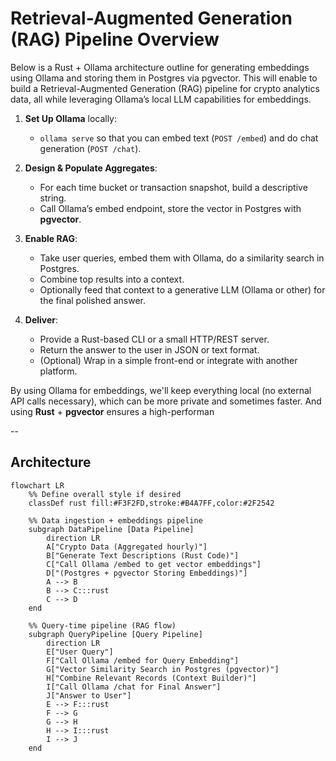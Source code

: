 
# Retrieval-Augmented Generation (RAG) Pipeline Overview 

Below is a Rust + Ollama architecture outline for generating embeddings using Ollama and storing them in Postgres via pgvector. This will enable to build a Retrieval-Augmented Generation (RAG) pipeline for crypto analytics data, all while leveraging Ollama’s local LLM capabilities for embeddings.

1. **Set Up Ollama** locally:  
   - `ollama serve` so that you can embed text (`POST /embed`) and do chat generation (`POST /chat`).

2. **Design & Populate Aggregates**:  
   - For each time bucket or transaction snapshot, build a descriptive string.  
   - Call Ollama’s embed endpoint, store the vector in Postgres with **pgvector**.

3. **Enable RAG**:  
   - Take user queries, embed them with Ollama, do a similarity search in Postgres.  
   - Combine top results into a context.  
   - Optionally feed that context to a generative LLM (Ollama or other) for the final polished answer.

4. **Deliver**:  
   - Provide a Rust-based CLI or a small HTTP/REST server.  
   - Return the answer to the user in JSON or text format.  
   - (Optional) Wrap in a simple front-end or integrate with another platform.

By using Ollama for embeddings, we'll keep everything local (no external API calls necessary), which can be more private and sometimes faster. And using **Rust** + **pgvector** ensures a high-performan

--

## Architecture

```mermaid
flowchart LR
    %% Define overall style if desired
    classDef rust fill:#F3F2FD,stroke:#B4A7FF,color:#2F2542
    
    %% Data ingestion + embeddings pipeline
    subgraph DataPipeline [Data Pipeline]
        direction LR
        A["Crypto Data (Aggregated hourly)"]
        B["Generate Text Descriptions (Rust Code)"]
        C["Call Ollama /embed to get vector embeddings"]
        D["(Postgres + pgvector Storing Embeddings)"]
        A --> B
        B --> C:::rust
        C --> D
    end

    %% Query-time pipeline (RAG flow)
    subgraph QueryPipeline [Query Pipeline]
        direction LR
        E["User Query"]
        F["Call Ollama /embed for Query Embedding"]
        G["Vector Similarity Search in Postgres (pgvector)"]
        H["Combine Relevant Records (Context Builder)"]
        I["Call Ollama /chat for Final Answer"]
        J["Answer to User"]
        E --> F:::rust
        F --> G
        G --> H
        H --> I:::rust
        I --> J
    end
```